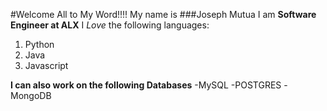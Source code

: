 #Welcome All to My Word!!!!
My name is ###Joseph Mutua
I am **Software Engineer at ALX**
I *Love* the following languages:
1. Python
2. Java
3. Javascript

**I can also work on the following Databases**
-MySQL
-POSTGRES
-MongoDB
